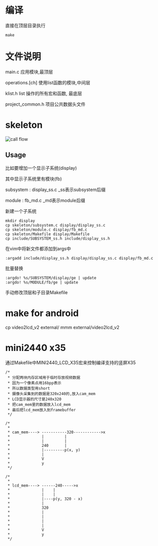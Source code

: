 # 编译

直接在顶层目录执行

	make

# 文件说明

main.c 应用模块,最顶层

operations.[ch] 使用list函数的模块,中间层

klist.h	list 操作的所有宏和函数, 最底层

project_common.h 项目公共数据头文件

# skeleton

![call flow](./call_flow.png)

## Usage

比如要增加一个显示子系统(display)

其中显示子系统里有模块(fb)

subsystem : display_ss.c _ss表示subsystem后缀

module : fb_md.c _md表示module后缀

新建一个子系统

	mkdir display
	cp skeleton/subsystem.c display/display_ss.c
	cp skeleton/module.c display/fb_md.c
	cp skeleton/Makefile display/Makefile
	cp include/SUBSYSTEM_ss.h include/display_ss.h

在vim中将新文件都添加到args中

	:argadd include/display_ss.h display/display_ss.c display/fb_md.c

批量替换

	:argdo! %s/SUBSYSTEM/display/ge | update
	:argdo! %s/MODULE/fb/ge | update

手动修改顶层和子目录Makefile

# make for android

cp video2lcd_v2 external/
mmm external/video2lcd_v2

# mini2440 x35

通过Makefile中MINI2440_LCD_X35宏来控制编译支持的竖屏X35

```shell
/*
 * 分配两块内存区域用于临时存放视频数据
 * 因为一个像素点用16bpp表示
 * 所以数据类型用short
 * 摄像头采集到的数据是320x240的,放入cam_mem
 * LCD显示器的尺寸是240x320
 * 把cam_mem里的数据放入lcd_mem
 * 最后把lcd_mem放入到framebuffer
 */

/*
 *
 * cam_mem---->	-----------320------------>x
 * 				|         |
 * 				|         |
 * 				240       |
 * 				|---------p(x, y)
 * 				|
 * 				V
 * 				y
 */

/*
 *
 * lcd_mem---->	------240----->x
 * 				|    |
 * 				|    |
 * 				|----p(y, 320 - x)
 * 				|
 * 				320
 * 				|
 * 				|
 * 				|
 * 				|
 * 				V
 * 				y
 */
```
